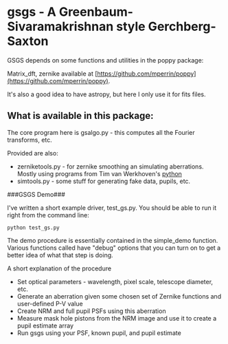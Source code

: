 # gsgs - A Greenbaum-Sivaramakrishnan style Gerchberg-Saxton
GSGS depends on some functions and utilities in the poppy package:

Matrix_dft, zernike available at [https://github.com/mperrin/poppy](https://github.com/mperrin/poppy). 

It's also a good idea to have astropy, but here I only use it for fits files.
## What is available in this package:

The core program here is gsalgo.py - this computes all the Fourier transforms, etc.

Provided are also:

* zerniketools.py - for zernike smoothing an simulating aberrations. Mostly using programs from Tim van Werkhoven's [python](http://python101.vanwerkhoven.org)
* simtools.py - some stuff for generating fake data, pupils, etc.

###GSGS Demo###

I've written a short example driver, test_gs.py. You should be able to run it right from the command line:

	python test_gs.py

The demo procedure is essentially contained in the simple_demo function. Various functions called have "debug" options that you can turn on to get a better idea of what that step is doing. 

A short explanation of the procedure

* Set optical parameters - wavelength, pixel scale, telescope diameter, etc.
* Generate an aberration given some chosen set of Zernike functions and user-defined P-V value
* Create NRM and full pupil PSFs using this aberration
* Measure mask hole pistons from the NRM image and use it to create a pupil estimate array
* Run gsgs using your PSF, known pupil, and pupil estimate

